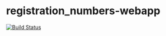 # registration_numbers-webapp
[![Build Status](https://travis-ci.com/fistozvoti/registration_numbers-webapp.svg?branch=master)](https://travis-ci.com/fistozvoti/registration_numbers-webapp)
